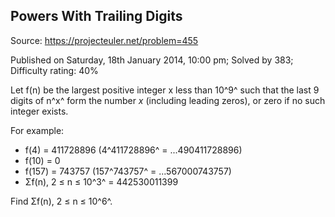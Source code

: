 Powers With Trailing Digits
---------------------------

Source: https://projecteuler.net/problem=455

Published on Saturday, 18th January 2014, 10:00 pm; Solved by 383;
Difficulty rating: 40%

Let f(n) be the largest positive integer x less than 10^9^ such that the
last 9 digits of n^x^ form the number *x* (including leading zeros), or
zero if no such integer exists.

For example:

-   f(4) = 411728896 (4^411728896^ = ...490411728896)
-   f(10) = 0
-   f(157) = 743757 (157^743757^ = ...567000743757)
-   Σf(n), 2 ≤ n ≤ 10^3^ = 442530011399

Find Σf(n), 2 ≤ n ≤ 10^6^.

